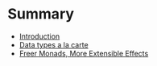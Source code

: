 # Summary

* [Introduction](README.md)
* [Data types a la carte](first-question.md)
* [Freer Monads, More Extensible Effects](second-question.md)

